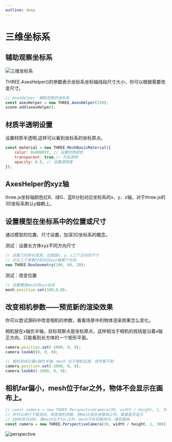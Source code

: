 ```yaml
---
outline: deep
---
```


# 三维坐标系

## 辅助观察坐标系

![三维坐标系](/phaseA/axesHelper.jpg)

THREE.AxesHelper()的参数表示坐标系坐标轴线段尺寸大小，你可以根据需要改变尺寸。

```js
// AxesHelper：辅助观察的坐标系
const axesHelper = new THREE.AxesHelper(150);
scene.add(axesHelper);
```

## 材质半透明设置

设置材质半透明,这样可以看到坐标系的坐标原点。

```js
const material = new THREE.MeshBasicMaterial({
    color: 0x0000ff, // 设置材质颜色
    transparent: true,// 开启透明
    opacity: 0.5, // 设置透明度
});
```

## AxesHelper的xyz轴

three.js坐标轴颜色红R、绿G、蓝B分别对应坐标系的x、y、z轴，对于three.js的3D坐标系默认y轴朝上。

## 设置模型在坐标系中的位置或尺寸

通过模型的位置、尺寸设置，加深3D坐标系的概念。

测试：设置长方体xyz不同方向尺寸

```js
// 设置几何体长宽高，也就是x、y、z三个方向的尺寸
// 对比三个参数分别对应xyz轴哪个方向
new THREE.BoxGeometry(100, 60, 20);
```

测试：改变位置

```js
// 设置模型mesh的xyz坐标
mesh.position.set(100,0,0);
```

## 改变相机参数——预览新的渲染效果

你可以尝试源码中改变相机的参数，看看场景中的物体渲染效果怎么变化。

相机放在x轴负半轴，目标观察点是坐标原点，这样相当于相机的视线是沿着x轴正方向，只能看到长方体的一个矩形平面。

```js
camera.position.set(-1000, 0, 0);
camera.lookAt(0, 0, 0);
```

```js
// 相机视线沿着x轴负半轴，mesh 位于相机后面，自然看不到
camera.position.set(-1000, 0, 0);
camera.lookAt(-2000, 0, 0);
```

## 相机far偏小，mesh位于far之外，物体不会显示在画布上。
```js
// const camera = new THREE.PerspectiveCamera(30, width / height, 1, 3000);
// 你可以进行下面测试，改变相机参数，把mesh放在视锥体之外，看看是否显示
// 3000改为300，使mesh位于far之外，mesh不在视锥体内，被剪裁掉
const camera = new THREE.PerspectiveCamera(30, width / height, 1, 300);
```

![perspective](/phaseA/perspective.png)